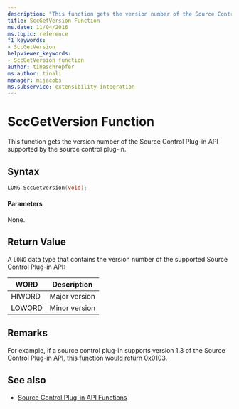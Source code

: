 ```yaml
---
description: "This function gets the version number of the Source Control Plug-in API supported by the source control plug-in."
title: SccGetVersion Function
ms.date: 11/04/2016
ms.topic: reference
f1_keywords:
- SccGetVersion
helpviewer_keywords:
- SccGetVersion function
author: tinaschrepfer
ms.author: tinali
manager: mijacobs
ms.subservice: extensibility-integration
---
```

# SccGetVersion Function

This function gets the version number of the Source Control Plug-in API supported by the source control plug-in.

## Syntax

```cpp
LONG SccGetVersion(void);
```

#### Parameters
 None.

## Return Value
 A `LONG` data type that contains the version number of the supported Source Control Plug-in API:

|WORD|Description|
|----------|-----------------|
|HIWORD|Major version|
|LOWORD|Minor version|

## Remarks
 For example, if a source control plug-in supports version 1.3 of the Source Control Plug-in API, this function would return 0x0103.

## See also
- [Source Control Plug-in API Functions](../extensibility/source-control-plug-in-api-functions.md)
